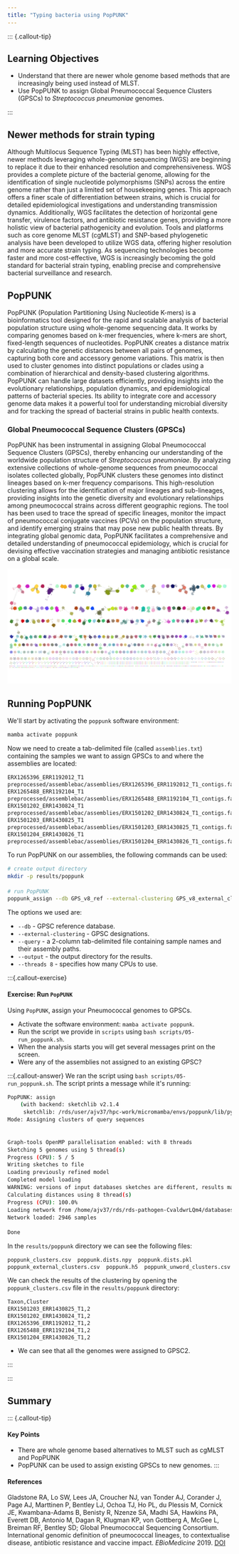 ```yaml
---
title: "Typing bacteria using PopPUNK"
---
```


::: {.callout-tip}
## Learning Objectives

- Understand that there are newer whole genome based methods that are increasingly being used instead of MLST.
- Use PopPUNK to assign Global Pneumococcal Sequence Clusters (GPSCs) to _Streptococcus pneumoniae_ genomes.

:::

## Newer methods for strain typing

Although Multilocus Sequence Typing (MLST) has been highly effective, newer methods leveraging whole-genome sequencing (WGS) are beginning to replace it due to their enhanced resolution and comprehensiveness. WGS provides a complete picture of the bacterial genome, allowing for the identification of single nucleotide polymorphisms (SNPs) across the entire genome rather than just a limited set of housekeeping genes. This approach offers a finer scale of differentiation between strains, which is crucial for detailed epidemiological investigations and understanding transmission dynamics. Additionally, WGS facilitates the detection of horizontal gene transfer, virulence factors, and antibiotic resistance genes, providing a more holistic view of bacterial pathogenicity and evolution. Tools and platforms such as core genome MLST (cgMLST) and SNP-based phylogenetic analysis have been developed to utilize WGS data, offering higher resolution and more accurate strain typing. As sequencing technologies become faster and more cost-effective, WGS is increasingly becoming the gold standard for bacterial strain typing, enabling precise and comprehensive bacterial surveillance and research.

## PopPUNK

PopPUNK (Population Partitioning Using Nucleotide K-mers) is a bioinformatics tool designed for the rapid and scalable analysis of bacterial population structure using whole-genome sequencing data. It works by comparing genomes based on k-mer frequencies, where k-mers are short, fixed-length sequences of nucleotides. PopPUNK creates a distance matrix by calculating the genetic distances between all pairs of genomes, capturing both core and accessory genome variations. This matrix is then used to cluster genomes into distinct populations or clades using a combination of hierarchical and density-based clustering algorithms. PopPUNK can handle large datasets efficiently, providing insights into the evolutionary relationships, population dynamics, and epidemiological patterns of bacterial species. Its ability to integrate core and accessory genome data makes it a powerful tool for understanding microbial diversity and for tracking the spread of bacterial strains in public health contexts.

### Global Pneumococcal Sequence Clusters (GPSCs)

PopPUNK has been instrumental in assigning Global Pneumococcal Sequence Clusters (GPSCs), thereby enhancing our understanding of the worldwide population structure of _Streptococcus pneumoniae_. By analyzing extensive collections of whole-genome sequences from pneumococcal isolates collected globally, PopPUNK clusters these genomes into distinct lineages based on k-mer frequency comparisons. This high-resolution clustering allows for the identification of major lineages and sub-lineages, providing insights into the genetic diversity and evolutionary relationships among pneumococcal strains across different geographic regions. The tool has been used to trace the spread of specific lineages, monitor the impact of pneumococcal conjugate vaccines (PCVs) on the population structure, and identify emerging strains that may pose new public health threats. By integrating global genomic data, PopPUNK facilitates a comprehensive and detailed understanding of pneumococcal epidemiology, which is crucial for devising effective vaccination strategies and managing antibiotic resistance on a global scale.

![621 Global Pneumococcal Sequence Clusters (GPSCs) assigned with PopPUNK (Gladstone 2006)](images/gpscs.png)

## Running PopPUNK

We'll start by activating the `poppunk` software environment:

```bash
mamba activate poppunk
```

Now we need to create a tab-delimited file (called `assemblies.txt`) containing the samples we want to assign GPSCs to and where the assemblies are located:

```
ERX1265396_ERR1192012_T1	preprocessed/assemblebac/assemblies/ERX1265396_ERR1192012_T1_contigs.fa
ERX1265488_ERR1192104_T1	preprocessed/assemblebac/assemblies/ERX1265488_ERR1192104_T1_contigs.fa
ERX1501202_ERR1430824_T1	preprocessed/assemblebac/assemblies/ERX1501202_ERR1430824_T1_contigs.fa
ERX1501203_ERR1430825_T1	preprocessed/assemblebac/assemblies/ERX1501203_ERR1430825_T1_contigs.fa
ERX1501204_ERR1430826_T1	preprocessed/assemblebac/assemblies/ERX1501204_ERR1430826_T1_contigs.fa
```

To run PopPUNK on our assemblies, the following commands can be used:

```bash
# create output directory
mkdir -p results/poppunk

# run PopPUNK
poppunk_assign --db GPS_v8_ref --external-clustering GPS_v8_external_clusters.csv --query assemblies.txt --output results/poppunk --threads 8
```
The options we used are:

- `--db` - GPSC reference database.
- `--external-clustering` - GPSC designations.
- `--query` - a 2-column tab-delimited file containing sample names and their assembly paths.
- `--output` - the output directory for the results.
- `--threads 8` - specifies how many CPUs to use.

:::{.callout-exercise}
#### Exercise: Run `PopPUNK`

Using `PopPUNK`, assign your Pneumococcal genomes to GPSCs.

- Activate the software environment: `mamba activate poppunk`.
- Run the script we provide in `scripts` using `bash scripts/05-run_poppunk.sh`.
- When the analysis starts you will get several messages print on the screen.
- Were any of the assemblies not assigned to an existing GPSC?

:::{.callout-answer}
We ran the script using `bash scripts/05-run_poppunk.sh`. The script prints a message while it's running:

```bash
PopPUNK: assign
	(with backend: sketchlib v2.1.4
	 sketchlib: /rds/user/ajv37/hpc-work/micromamba/envs/poppunk/lib/python3.10/site-packages/pp_sketchlib.cpython-310-x86_64-linux-gnu.so)
Mode: Assigning clusters of query sequences


Graph-tools OpenMP parallelisation enabled: with 8 threads
Sketching 5 genomes using 5 thread(s)
Progress (CPU): 5 / 5
Writing sketches to file
Loading previously refined model
Completed model loading
WARNING: versions of input databases sketches are different, results may not be compatible
Calculating distances using 8 thread(s)
Progress (CPU): 100.0%
Loading network from /home/ajv37/rds/rds-pathogen-CvaldwrLQm4/databases/poppunk/GPS_v8_ref/GPS_v8_ref_graph.gt
Network loaded: 2946 samples

Done
```

In the `results/poppunk` directory we can see the following files:

```
poppunk_clusters.csv  poppunk.dists.npy  poppunk.dists.pkl  poppunk_external_clusters.csv  poppunk.h5  poppunk_unword_clusters.csv
```

We can check the results of the clustering by opening the `poppunk_clusters.csv` file in the `results/poppunk` directory:

```
Taxon,Cluster
ERX1501203_ERR1430825_T1,2
ERX1501202_ERR1430824_T1,2
ERX1265396_ERR1192012_T1,2
ERX1265488_ERR1192104_T1,2
ERX1501204_ERR1430826_T1,2
```
- We can see that all the genomes were assigned to GPSC2.

:::

:::

## Summary

::: {.callout-tip}
#### Key Points

- There are whole genome based alternatives to MLST such as cgMLST and PopPUNK
- PopPUNK can be used to assign existing GPSCs to new genomes.
:::

#### References

Gladstone RA, Lo SW, Lees JA, Croucher NJ, van Tonder AJ, Corander J, Page AJ, Marttinen P, Bentley LJ, Ochoa TJ, Ho PL, du Plessis M, Cornick JE, Kwambana-Adams B, Benisty R, Nzenze SA, Madhi SA, Hawkins PA, Everett DB, Antonio M, Dagan R, Klugman KP, von Gottberg A, McGee L, Breiman RF, Bentley SD; Global Pneumococcal Sequencing Consortium. International genomic definition of pneumococcal lineages, to contextualise disease, antibiotic resistance and vaccine impact. _EBioMedicine_ 2019. [DOI](https://doi.org/10.1016/j.ebiom.2019.04.021) 